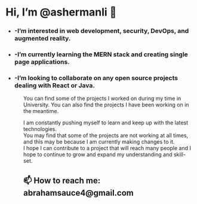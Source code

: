 <h1> Hi, I’m @ashermanli 👋</h1>
<ul>
  <li><h3>-I’m interested in web development, security, DevOps, and augmented reality.</h3></li>
  <li><h3> -I’m currently learning the MERN stack and creating single page applications.</h3></li>
  <li><h3>-I’m looking to collaborate on any open source projects dealing with React or Java.</h3></li>
<ul>

  <p>You can find some of the projects I worked on during my time in University.  
  You can also find the projects I have been working on in the meantime.

  I am constantly pushing myself to learn and keep up with the latest technologies.  
  You may find that some of the projects are not working at all times, 
  and this may be because I am currently making changes to it.  
  I hope I can contribute to a project that will reach many people and I hope 
  to continue to grow and expand my understanding and skill-set. </p>

<h2> 📫 How to reach me: abrahamsauce4@gmail.com</h2>

<!---
ashermanli/ashermanli is a ✨ special ✨ repository because its `README.md` (this file) appears on your GitHub profile.
You can click the Preview link to take a look at your changes.
--->
